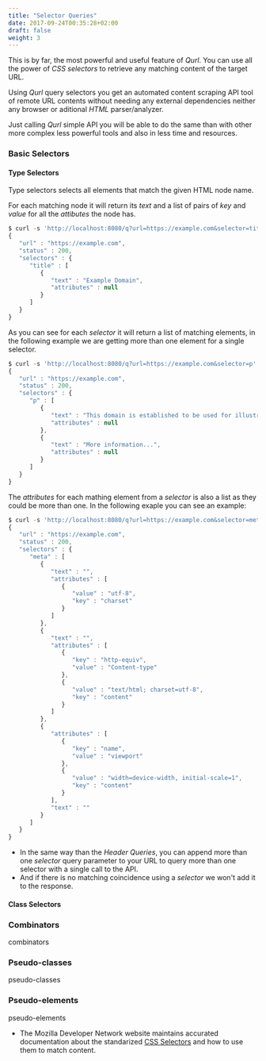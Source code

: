 ```yaml
---
title: "Selector Queries"
date: 2017-09-24T00:35:28+02:00
draft: false
weight: 3
---
```

This is by far, the most powerful and useful feature of *Qurl*. You can use all the power of *CSS selectors* to retrieve any matching content of the target URL. 

Using *Qurl* query selectors you get an automated content scraping API tool of remote URL contents without needing any external dependencies neither any browser or aditional *HTML* parser/analyzer.

Just calling *Qurl* simple API you will be able to do the same than with other more complex less powerful tools and also in less time and resources.

### Basic Selectors

#### Type Selectors

Type selectors selects all elements that match the given HTML node name.

For each matching node it will return its *text* and a list of pairs of *key* and *value* for all the *attibutes* the node has.

```javascript
$ curl -s 'http://localhost:8080/q?url=https://example.com&selector=title' | json_pp
{
   "url" : "https://example.com",
   "status" : 200,
   "selectors" : {
      "title" : [
         {
            "text" : "Example Domain",
            "attributes" : null
         }
      ]
   }
}
```

As you can see for each *selector* it will return a list of matching elements, in the following example we are getting more than one element for a single selector.

```javascript
$ curl -s 'http://localhost:8080/q?url=https://example.com&selector=p' | json_pp
{
   "url" : "https://example.com",
   "status" : 200,
   "selectors" : {
      "p" : [
         {
            "text" : "This domain is established to be used for illustrative examples in documents. You may use this\n    domain in examples without prior coordination or asking for permission.",
            "attributes" : null
         },
         {
            "text" : "More information...",
            "attributes" : null
         }
      ]
   }
}
```

The *attributes* for each mathing element from a *selector* is also a list as they could be more than one. In the following exaple you can see an example:

```javascript
$ curl -s 'http://localhost:8080/q?url=https://example.com&selector=meta' | json_pp
{
   "url" : "https://example.com",
   "status" : 200,
   "selectors" : {
      "meta" : [
         {
            "text" : "",
            "attributes" : [
               {
                  "value" : "utf-8",
                  "key" : "charset"
               }
            ]
         },
         {
            "text" : "",
            "attributes" : [
               {
                  "key" : "http-equiv",
                  "value" : "Content-type"
               },
               {
                  "value" : "text/html; charset=utf-8",
                  "key" : "content"
               }
            ]
         },
         {
            "attributes" : [
               {
                  "key" : "name",
                  "value" : "viewport"
               },
               {
                  "value" : "width=device-width, initial-scale=1",
                  "key" : "content"
               }
            ],
            "text" : ""
         }
      ]
   }
}
```

- In the same way than the *Header Queries*, you can append more than one *selector* query parameter to your URL to query more than one selector with a single call to the API.
- And if there is no matching coincidence using a *selector* we won't add it to the response.

#### Class Selectors

### Combinators

combinators

### Pseudo-classes

pseudo-classes

### Pseudo-elements

pseudo-elements

- The Mozilla Developer Network website maintains accurated documentation about the standarized [CSS Selectors](https://developer.mozilla.org/en-US/docs/Web/CSS/CSS_Selectors) and how to use them to match content.
